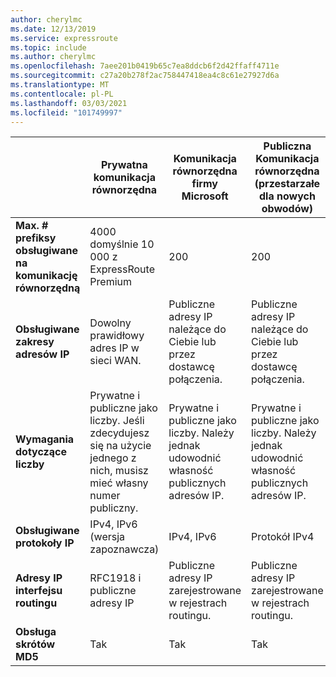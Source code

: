 ```yaml
---
author: cherylmc
ms.date: 12/13/2019
ms.service: expressroute
ms.topic: include
ms.author: cherylmc
ms.openlocfilehash: 7aee201b0419b65c7ea8ddcb6f2d42ffaff4711e
ms.sourcegitcommit: c27a20b278f2ac758447418ea4c8c61e27927d6a
ms.translationtype: MT
ms.contentlocale: pl-PL
ms.lasthandoff: 03/03/2021
ms.locfileid: "101749997"
---
```

|  | **Prywatna komunikacja równorzędna** | **Komunikacja równorzędna firmy Microsoft** |  **Publiczna Komunikacja równorzędna** (przestarzałe dla nowych obwodów) |
| --- | --- | --- | --- |
| **Max. # prefiksy obsługiwane na komunikację równorzędną** |4000 domyślnie 10 000 z ExpressRoute Premium |200 |200 |
| **Obsługiwane zakresy adresów IP** |Dowolny prawidłowy adres IP w sieci WAN. |Publiczne adresy IP należące do Ciebie lub przez dostawcę połączenia. |Publiczne adresy IP należące do Ciebie lub przez dostawcę połączenia. |
| **Wymagania dotyczące liczby** |Prywatne i publiczne jako liczby. Jeśli zdecydujesz się na użycie jednego z nich, musisz mieć własny numer publiczny. |Prywatne i publiczne jako liczby. Należy jednak udowodnić własność publicznych adresów IP. |Prywatne i publiczne jako liczby. Należy jednak udowodnić własność publicznych adresów IP. |
| **Obsługiwane protokoły IP**| IPv4, IPv6 (wersja zapoznawcza) |  IPv4, IPv6 | Protokół IPv4 |
| **Adresy IP interfejsu routingu** |RFC1918 i publiczne adresy IP |Publiczne adresy IP zarejestrowane w rejestrach routingu. |Publiczne adresy IP zarejestrowane w rejestrach routingu. |
| **Obsługa skrótów MD5** |Tak |Tak |Tak |